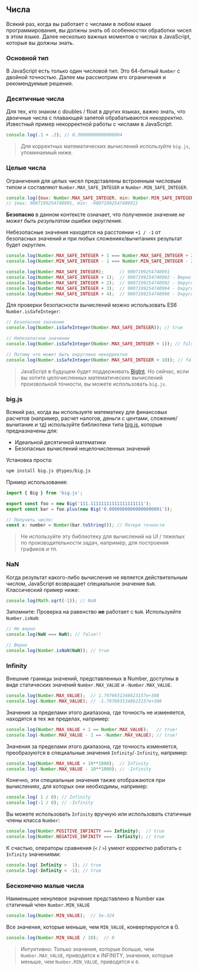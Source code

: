 ## Числа
Всякий раз, когда вы работает с числами в любом языке программирования, вы должны знать об особенностях обработки чисел в этом языке. Далее несколько важных моментов о числах в JavaScript, которые вы должны знать.

### Основной тип
В JavaScript есть только один числовой тип. Это 64-битный `Number` с двойной точностью. Далее мы рассмотрим его ограничения и рекомендуемые решения.

### Десятичные числа
Для тех, кто знаком с doubles / float в других языках, важно знать, что двоичные числа с плавающей запятой обрабатываются *некорректно*. Известный пример некорректной работы с числами в JavaScript:

```js
console.log(.1 + .2); // 0.30000000000000004
```

> Для корректных математических вычислений используйте `big.js`, упоминаемый ниже.

### Целые числа
Ограничения для целых чисел представлены встроенным числовым типом и составляют `Number.MAX_SAFE_INTEGER` и `Number.MIN_SAFE_INTEGER`.

```js
console.log({max: Number.MAX_SAFE_INTEGER, min: Number.MIN_SAFE_INTEGER});
// {max: 9007199254740991, min: -9007199254740991}
```

**Безопасно** в данном контексте означает, что полученное значение *не может быть результатом ошибки округления*.

Небезопасные значения находятся на расстоянии `+1 / -1` от безопасных значений и при любых сложениях/вычитаниях результат будет *округлен*.

```js
console.log(Number.MAX_SAFE_INTEGER + 1 === Number.MAX_SAFE_INTEGER + 2); // true!
console.log(Number.MIN_SAFE_INTEGER - 1 === Number.MIN_SAFE_INTEGER - 2); // true!

console.log(Number.MAX_SAFE_INTEGER);      // 9007199254740991
console.log(Number.MAX_SAFE_INTEGER + 1);  // 9007199254740992 - Верно
console.log(Number.MAX_SAFE_INTEGER + 2);  // 9007199254740992 - Округлено!
console.log(Number.MAX_SAFE_INTEGER + 3);  // 9007199254740994 - Округлено - случайно корректно
console.log(Number.MAX_SAFE_INTEGER + 4);  // 9007199254740996 - Округлено!
```

Для проверки безопасности вычислений можно использовать ES6 `Number.isSafeInteger`:

```js
// Безопасное значение
console.log(Number.isSafeInteger(Number.MAX_SAFE_INTEGER)); // true

// Небезопасное значение
console.log(Number.isSafeInteger(Number.MAX_SAFE_INTEGER + 1)); // false

// Потому что может быть округлено некорректно
console.log(Number.isSafeInteger(Number.MAX_SAFE_INTEGER + 10)); // false
```

> JavaScript в будущем будет поддерживать [BigInt](https://developers.google.com/web/updates/2018/05/bigint). Но сейчас, если вы хотите целочисленных математических вычислений произвольной точности, вы можете использовать `big.js`.

### big.js
Всякий раз, когда вы используете математику для финансовых расчетов (например, расчет налогов, деньги с центами, сложение/вычитание и тд) используйте библиотеки типа [big.js](https://github.com/MikeMcl/big.js/), которые предназначены для:
* Идеальной десятичной математики
* Безопасных вычислений нецелочисленных значений

Установка проста:
```bash
npm install big.js @types/big.js
```

Пример использования:

```js
import { Big } from 'big.js';

export const foo = new Big('111.11111111111111111111');
export const bar = foo.plus(new Big('0.00000000000000000001'));

// Получить число:
const x: number = Number(bar.toString()); // Потеря точности
```

> Не используйте эту библиотеку для вычислений на UI / тяжелых по производительности задач, например, для построения графиков и тп.

### NaN
Когда результат какого-либо вычисления не является действительным числом, JavaScript возвращает специальное значение `NaN`. Классический пример ниже:

```js
console.log(Math.sqrt(-1)); // NaN
```

Запомните: Проверка на равенство **не** работает с `NaN`. Используейте `Number.isNaN`:

```js
// Не верно
console.log(NaN === NaN); // false!!

// Верно
console.log(Number.isNaN(NaN)); // true
```

### Infinity
Внешние границы значений, представленных в Number, доступны в виде статических значений `Number.MAX_VALUE` и `-Number.MAX_VALUE`.

```js
console.log(Number.MAX_VALUE);  // 1.7976931348623157e+308
console.log(-Number.MAX_VALUE); // -1.7976931348623157e+308
```

Значения за пределами этого диапазона, где точность не изменяется, находятся в тех же пределах, например:

```js
console.log(Number.MAX_VALUE + 1 == Number.MAX_VALUE);   // true!
console.log(-Number.MAX_VALUE - 1 == -Number.MAX_VALUE); // true!
```

Значения за пределами этого диапазона, где точность изменяется, преобразуются в специальные значения `Infinity`/`-Infinity`, например:

```js
console.log(Number.MAX_VALUE + 10**1000);  // Infinity
console.log(-Number.MAX_VALUE - 10**1000); // -Infinity
```

Конечно, эти специальные значения также отображаются при вычислениях, для которых они необходимы, например:

```js
console.log( 1 / 0); // Infinity
console.log(-1 / 0); // -Infinity
```

Вы можете использовать `Infinity` вручную или использовать статичные члены класса `Number`:

```js
console.log(Number.POSITIVE_INFINITY === Infinity);  // true
console.log(Number.NEGATIVE_INFINITY === -Infinity); // true
```

К счастью, операторы сравнения (`<` / `>`) умеют корректно работать с `Infinity` значениями:

```js
console.log( Infinity >  1); // true
console.log(-Infinity < -1); // true
```

### Бесконечно малые числа

Наименьшее ненулевое значение представлено в Number как статичный член `Number.MIN_VALUE`

```js
console.log(Number.MIN_VALUE);  // 5e-324
```

Все значения, которые меньше, чем `MIN_VALUE`, конвертируются в 0.

```js
console.log(Number.MIN_VALUE / 10);  // 0
```

> Интуитивно: Только значения, которые больше, чем `Number.MAX_VALUE`, приводятся к INFINITY, значения, которые меньше, чем `Number.MIN_VALUE`, приводятся к `0`.
